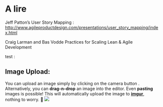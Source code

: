A lire
===

Jeff Patton’s User Story Mapping : <http://www.agileproductdesign.com/presentations/user_story_mapping/index.html>  

Craig Larman and Bas Vodde Practices for Scaling Lean & Agile Development  

test : 

## Image Upload:
You can upload an image simply by clicking on the camera button <i class="fa fa-camera"></i>.
Alternatively, you can **drag-n-drop** an image into the editor. Even **pasting** images is possible!
This will automatically upload the image to **[imgur](http://imgur.com)**, nothing to worry. :tada:
![](https://i.imgur.com/9cgQVqD.png)